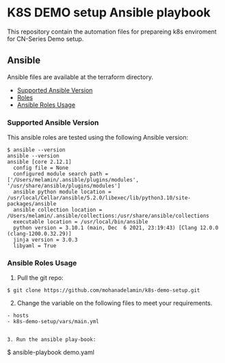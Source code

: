 # K8S DEMO setup Ansible playbook
This repository contain the automation files for prepareing k8s enviroment for CN-Series Demo setup.

## Ansible

Ansible files are available at the terraform directory. 

- [Supported Ansible Version](#supported-ansible-version)
- [Roles](#roles)
- [Ansible Roles Usage](#ansible-roles-usage)

### Supported Ansible Version

This ansible roles are tested using the following Ansible version:

```
$ ansible --version
ansible --version
ansible [core 2.12.1]
  config file = None
  configured module search path = ['/Users/melamin/.ansible/plugins/modules', '/usr/share/ansible/plugins/modules']
  ansible python module location = /usr/local/Cellar/ansible/5.2.0/libexec/lib/python3.10/site-packages/ansible
  ansible collection location = /Users/melamin/.ansible/collections:/usr/share/ansible/collections
  executable location = /usr/local/bin/ansible
  python version = 3.10.1 (main, Dec  6 2021, 23:19:43) [Clang 12.0.0 (clang-1200.0.32.29)]
  jinja version = 3.0.3
  libyaml = True
```


### Ansible Roles Usage

1. Pull the git repo:

```
$ git clone https://github.com/mohanadelamin/k8s-demo-setup.git

```

2. Change the variable on the following files to meet your requirements.
```
- hosts
- k8s-demo-setup/vars/main.yml


3. Run the ansible play-book:

```
$ ansible-playbook demo.yaml
```